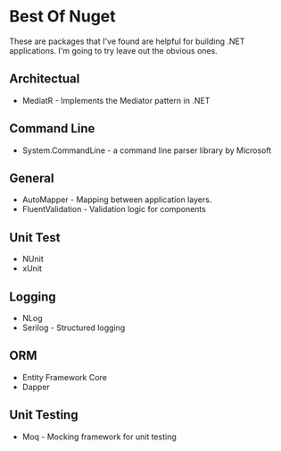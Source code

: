 # Best Of Nuget

These are packages that I've found are helpful for building .NET applications.
I'm going to try leave out the obvious ones.

## Architectual

* MediatR - Implements the Mediator pattern in .NET

## Command Line
* System.CommandLine - a command line parser library by Microsoft


## General

* AutoMapper - Mapping between application layers.
* FluentValidation - Validation logic for components

## Unit Test

* NUnit
* xUnit


## Logging

* NLog
* Serilog - Structured logging


## ORM

* Entity Framework Core
* Dapper

## Unit Testing

* Moq - Mocking framework for unit testing
